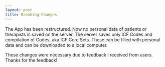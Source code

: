 ```yaml
---
layout: post
title: Breaking Changes
---
```


The App has been restructured. Now no personal data of patients or therapists is saved on the server. The server saves only ICF Codes and compilation of Codes, aka ICF Core Sets. These can be filled with personal data and can be downloaded to a local computer.

These changes were necessary due to feedback I received from users. Thanks for the feedback!

